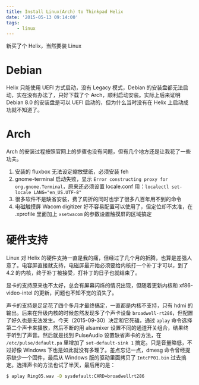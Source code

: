 ```yaml
---
title: Install Linux(Arch) to Thinkpad Helix
date: '2015-05-13 09:14:00'
tags:
    - linux
---
```


新买了个 Helix，当然要装 Linux

<!--more-->

# Debian

Helix 只能使用 UEFI 方式启动，没有 Legacy 模式，Debian 的安装盘都无法启动，实在没有办法了，只好下载了个 Arch，顺利启动安装。实际上后来证明 Debian 8.0 的安装盘是可以 UEFI 启动的，但为什么当时没有在 Helix 上启动成功就不知道了。

# Arch

Arch 的安装过程按照官网上的步骤也没有问题，但有几个地方还是让我花了一些功夫。

1. 安装的 fluxbox 无法设定缩放壁纸，必须安装 feh
2. gnome-terminal 启动失败，显示 `Error constructing proxy for org.gnome.Terminal`，原来还必须设置 locale.conf 用：`localectl set-locale LANG="en_US.UTF-8"`
3. 很多软件不是缺省安装，费了周折的同时也学了很多八百年用不到的命令
4. 电磁触摸屏 Wacom digitizer 好不容易配置可以使用了，但定位却不太准，在 .xprofile 里面加上 `xsetwacom` 的参数设置触摸屏的区域搞定

# 硬件支持

Linux 对 Helix 的硬件支持一直是我的痛，但经过了几个月的折腾，也算是差强人意了。电容屏直接就支持，电磁屏最开始必须要给内核打一个补丁才可以，到了 4.2 的内核，终于补丁被接受，打补丁的日子也就结束了。

显卡的支持原来也不太好，总会有屏幕闪烁的情况出现，但随着更新内核和 xf86-video-intel 的更新，问题也不知不觉的消失了。

声卡的支持是足足花了四个多月才最终搞定，一直都是内核不支持，只有 hdmi 的输出。后来在升级内核的时候忽然发现多了个声卡设备 `broadwell-rt286`，但配置了好久也是无法发生。今天（2015-09-30）决定和它死磕，通过 `aplay` 命令选择第二个声卡来播放，然后不断的用 alsamixer 设置不同的通道开关组合，结果终于听到了声音。然后就是找到 PulseAudio 设置缺省声卡的方法，在 `/etc/pulse/default.pa` 里增加了 `set-default-sink 1` 搞定。只是音量略低，不过好像 Windows 下也是如此就没有多理了。差点忘记一点，dmesg 命令曾经提示缺少一个固件，最后从 Windows 版的驱动里面拷贝了 `IntcPP01.bin` 过去搞定。选择声卡的方法也试了半天，最后用的是：

```bash
$ aplay Ring05.wav -D sysdefault:CARD=broadwellrt286
```
